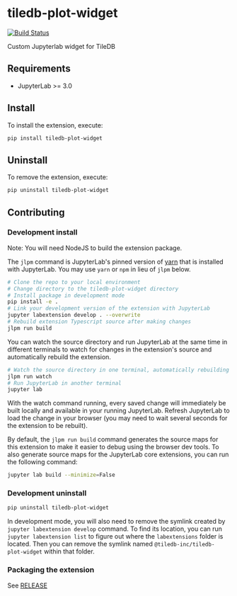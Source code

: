 # tiledb-plot-widget

[![Build Status](https://dev.azure.com/TileDB-Inc/CI/_apis/build/status/TileDB-Inc.TileDB-Jupyter-Plot-Widget?branchName=master)](https://dev.azure.com/TileDB-Inc/CI/_build/latest?definitionId=18&branchName=master)

Custom Jupyterlab widget for TileDB



## Requirements

* JupyterLab >= 3.0

## Install

To install the extension, execute:

```bash
pip install tiledb-plot-widget
```

## Uninstall

To remove the extension, execute:

```bash
pip uninstall tiledb-plot-widget
```


## Contributing

### Development install

Note: You will need NodeJS to build the extension package.

The `jlpm` command is JupyterLab's pinned version of
[yarn](https://yarnpkg.com/) that is installed with JupyterLab. You may use
`yarn` or `npm` in lieu of `jlpm` below.

```bash
# Clone the repo to your local environment
# Change directory to the tiledb-plot-widget directory
# Install package in development mode
pip install -e .
# Link your development version of the extension with JupyterLab
jupyter labextension develop . --overwrite
# Rebuild extension Typescript source after making changes
jlpm run build
```

You can watch the source directory and run JupyterLab at the same time in different terminals to watch for changes in the extension's source and automatically rebuild the extension.

```bash
# Watch the source directory in one terminal, automatically rebuilding when needed
jlpm run watch
# Run JupyterLab in another terminal
jupyter lab
```

With the watch command running, every saved change will immediately be built locally and available in your running JupyterLab. Refresh JupyterLab to load the change in your browser (you may need to wait several seconds for the extension to be rebuilt).

By default, the `jlpm run build` command generates the source maps for this extension to make it easier to debug using the browser dev tools. To also generate source maps for the JupyterLab core extensions, you can run the following command:

```bash
jupyter lab build --minimize=False
```

### Development uninstall

```bash
pip uninstall tiledb-plot-widget
```

In development mode, you will also need to remove the symlink created by `jupyter labextension develop`
command. To find its location, you can run `jupyter labextension list` to figure out where the `labextensions`
folder is located. Then you can remove the symlink named `@tiledb-inc/tiledb-plot-widget` within that folder.

### Packaging the extension

See [RELEASE](RELEASE.md)
